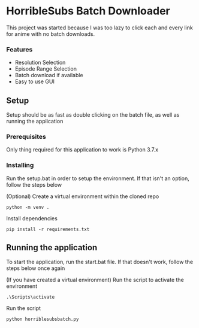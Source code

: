 

# HorribleSubs Batch Downloader

This project was started because I was too lazy to click each and every link for anime with no batch downloads. 
### Features
 - Resolution Selection
 - Episode Range Selection
 - Batch download if available
 - Easy to use GUI
 
## Setup
Setup should be as fast as double clicking on the batch file, as well as running the application

### Prerequisites

Only thing required for this application to work is Python 3.7.x


### Installing

Run the setup.bat in order to setup the environment. If that isn't an option, follow the steps below

(Optional) Create a virtual environment within the cloned repo

```
python -m venv .
```

Install dependencies

```
pip install -r requirements.txt
```



## Running the application

To start the application, run the start.bat file. If that doesn't work, follow the steps below once again

(If you have created a virtual environment) Run the script to activate the environment

```
.\Scripts\activate
```

Run the script
```
python horriblesubsbatch.py
```



